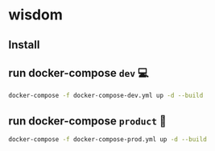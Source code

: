 # wisdom

## Install

## run docker-compose `dev` 💻

```bash
docker-compose -f docker-compose-dev.yml up -d --build
```

## run docker-compose `product` 🛜

```bash
docker-compose -f docker-compose-prod.yml up -d --build
```
